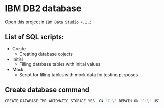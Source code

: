 # IBM DB2 database

Open this project in `IBM Data Studio 4.1.3`

## List of SQL scripts:

- Create
  - Creating database objects
- Initial
  - Filling database tables with initial values
- Mock
  - Script for filling tables with mock data for testing purposes

## Create database command

```sh
CREATE DATABASE TMP AUTOMATIC STORAGE YES  ON 'C:\' DBPATH ON 'C:\' USING CODESET 1251 TERRITORY RU COLLATE USING SYSTEM PAGESIZE 4096
```
